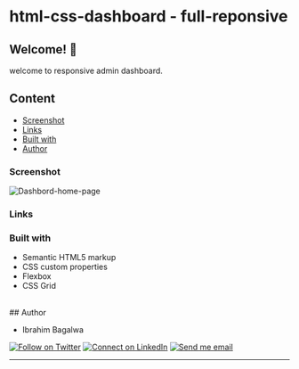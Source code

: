 # html-css-dashboard - full-reponsive

## Welcome! 👋
welcome to responsive admin dashboard.

## Content

- [Screenshot](#screenshot)
- [Links](#links)
- [Built with](#built-with)
- [Author](#author)

### Screenshot

![Dashbord-home-page](./scren-home.png)

### Links

<!-- - Live Site URL: [Space Tourism](https://ibrahimbagalwa.github.io/space-tourism/) -->

### Built with

- Semantic HTML5 markup
- CSS custom properties
- Flexbox
- CSS Grid

<br/>
## Author

- Ibrahim Bagalwa
<p align="left">

[![Follow on Twitter](https://img.shields.io/badge/--twitter?label=Twitter&logo=Twitter&style=social)](https://twitter.com/ibrahim_Bagalwa) [![Connect on LinkedIn](https://img.shields.io/badge/--linkedin?label=LinkedIn&logo=LinkedIn&style=social)](https://www.linkedin.com/in/IbrahimBagalwa) [![Send me email](https://img.shields.io/badge/--gmail?label=Gmail&logo=Gmail&style=social)](mailto:bagmurhulaibrahim@gmail.com)
___
</p>
